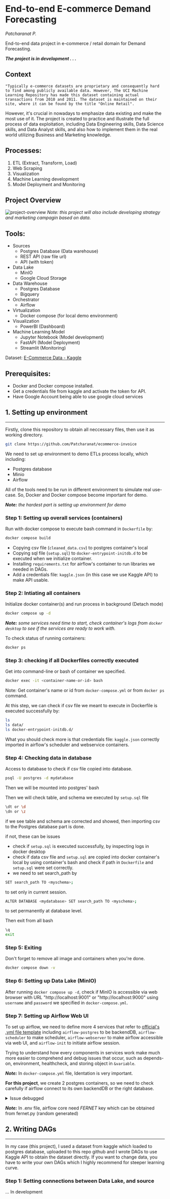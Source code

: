 # End-to-end E-commerce Demand Forecasting
*Patcharanat P.*

End-to-end data project in e-commerce / retail domain for Demand Forecasting.

***The project is in development . . .***

## Context
    "Typically e-commerce datasets are proprietary and consequently hard to find among publicly available data. However, The UCI Machine Learning Repository has made this dataset containing actual transactions from 2010 and 2011. The dataset is maintained on their site, where it can be found by the title "Online Retail".
However, it's crucial in nowadays to emphasize data existing and make the most use of it. The project is created to practice and illustrate the full process of data exploitation, including Data Engineering skills, Data Science skills, and Data Analyst skills, and also how to implement them in the real world utilizing Business and Marketing knowledge.

## Processes:
1. ETL (Extract, Transform, Load)
2. Web Scraping
3. Visualization
4. Machine Learning development
5. Model Deployment and Monitoring

## Project Overview

![project-overview](./src/Picture/project-overview.png)
*Note: this project will also include developing strategy and marketing campagin based on data.*

## Tools:
- Sources
    - Postgres Database (Data warehouse)
    - REST API (raw file url)
    - API (with token)
- Data Lake
    - MinIO
    - Google Cloud Storage
- Data Warehouse
    - Postgres Database
    - Bigquery
- Orchestrator
    - Airflow
- Virtualization
    - Docker compose (for local demo environment)
- Visualization
    - PowerBI (Dashboard)
- Machine Learning Model
    - Jupyter Notebook (Model development)
    - FastAPI (Model Deployment)
    - Streamlit (Monitoring)

Dataset: [E-Commerce Data - Kaggle](https://www.kaggle.com/datasets/carrie1/ecommerce-data)

## Prerequisites:
- Docker and Docker compose installed.
- Get a credentials file from kaggle and activate the token for API.
- Have Google Account being able to use google cloud services

## 1. Setting up environment
---
Firstly, clone this repository to obtain all neccessary files, then use it as working directory.
```bash
git clone https://github.com/Patcharanat/ecommerce-invoice
```
We need to set up environment to demo ETLs process locally, which including:
- Postgres database
- Minio
- Airflow

All of the tools need to be run in different environment to simulate real use-case. So, Docker and Docker compose become important for demo.

***Note:** the hardest part is setting up environment for demo*

### **Step 1: Setting up overall services (containers)**
Run with docker compose to execute bash command in `Dockerfile` by:
```bash
docker compose build
```
- Copying csv file (`cleaned_data.csv`) to postgres container's local
- Copying sql file (`setup.sql`) to `docker-entrypoint-initdb.d` to be executed when we initialize container.
- Installing `requirements.txt` for airflow's container to run libraries we needed in DAGs.
- Add a credentials file: `kaggle.json` (in this case we use Kaggle API) to make API usable.

### **Step 2: Intiating all containers**
Initialize docker container(s) and run process in background (Detach mode)
```bash
docker compose up -d
```

***Note:** some services need time to start, check container's logs from `docker desktop` to see if the services are ready to work with.*

To check status of running containers:
```bash
docker ps
```

### **Step 3: checking if all Dockerfiles correctly executed**
Get into command-line or bash of container we specified.
```bash
docker exec -it <container-name-or-id> bash
```
Note: Get container's name or id from `docker-compose.yml` or from `docker ps` command.

At this step, we can check if csv file we meant to execute in Dockerfile is executed successfully by:
```bash
ls
ls data/
ls docker-entrypoint-initdb.d/
```
What you should check more is that credentials file: `kaggle.json` correctly imported in airflow's scheduler and webservice containers.

### **Step 4: Checking data in database**
Access to database to check if csv file copied into database.
```bash
psql -U postgres -d mydatabase
```
Then we will be mounted into postgres' bash

Then we will check table, and schema we executed by `setup.sql` file
```bash
\dt or \d
\dn or \z
```
if we see table and schema are corrected and showed, then importing csv to the Postgres database part is done.

if not, these can be issues
- check if `setup.sql` is executed successfully, by inspecting logs in docker desktop
- check if data csv file and `setup.sql` are copied into docker container's local by using container's bash and check if path in `Dockerfile` and `setup.sql` were set correctly.
- we need to set search_path by
```bash
SET search_path TO <myschema>;
```
to set only in current session.
```bash
ALTER DATABASE <mydatabase> SET search_path TO <myschema>; 
```
to set permanently at database level.

Then exit from all bash
```bash
\q
exit
```
### **Step 5: Exiting**
Don't forget to remove all image and containers when you're done.
```bash
docker compose down -v
```

### **Step 6: Setting up Data Lake (MinIO)**
After running `docker compose up -d`, check if MinIO is accessible via web browser with URL "http://localhost:9001" or "http://localhost:9000" using `username` and `password` we specified in `docker-compose.yml`.

### **Step 7: Setting up Airflow Web UI**

To set up airflow, we need to define more 4 services that refer to [official's .yml file template](https://airflow.apache.org/docs/apache-airflow/2.6.1/docker-compose.yaml) including `airflow-postgres` to be backendDB, `airflow-scheduler` to make scheduler, `airflow-webserver` to make airflow accessible via web UI, and `airflow-init` to initiate airflow session.

Trying to understand how every components in services work make much more easier to comprehend and debug issues that occur, such as depends-on, environment, healthcheck, and storing object in `&variable`.

***Note:*** In `docker-compose.yml` file, Identation is very important.

**For this project**, we create 2 postgres containers, so we need to check carefully if airflow connect to its own backendDB or the right database.

<details><summary>Issue debugged</summary>
<p>
use this template from official's document in `.env` file:

```python
postgresql+psycopg2://<user>:<password>@<host>/<db>

#or

[dialect]+[driver]://[username:password]@[host:port]/[database]

# which results in

AIRFLOW__DATABASE__SQL_ALCHEMY_CONN=postgresql+psycopg2://airflow:airflow@airflow-postgres/airflow
```

</p>
</details>

***Note:*** In .env file, airflow core need *FERNET* key which can be obtained from fernet.py (random generated)

## 2. Writing DAGs
---
In my case (this project), I used a dataset from kaggle which loaded to postgres database, uploaded to this repo github and I wrote DAGs to use Kaggle API to obtain the dataset directly. If you want to change data, you have to write your own DAGs which I highly recommend for steeper learning curve.

### **Step 1: Setting connections between Data Lake, and source**
... In development